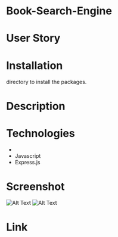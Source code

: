 # Book-Search-Engine
# User Story


# Installation
 directory to install the packages. 


# Description


# Technologies
* 
* Javascript 
* Express.js 

# Screenshot 
![Alt Text]()
![Alt Text]()


# Link 
